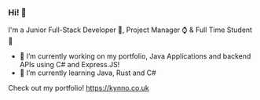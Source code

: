 ### Hi! 👋

I'm a Junior Full-Stack Developer 🚀, Project Manager ⌚ & Full Time Student 📖

- 🔭 I’m currently working on my portfolio, Java Applications and backend APIs using C# and Express.JS!
- 🌱 I’m currently learning Java, Rust and C#

Check out my portfolio! https://kynno.co.uk

<!--
**SamKynaston/SamKynaston** is a ✨ _special_ ✨ repository because its `README.md` (this file) appears on your GitHub profile.

Here are some ideas to get you started:

- 🔭 I’m currently working on ...
- 🌱 I’m currently learning ...
- 👯 I’m looking to collaborate on ...
- 🤔 I’m looking for help with ...
- 💬 Ask me about ...
- 📫 How to reach me: ...
- 😄 Pronouns: ...
- ⚡ Fun fact: ...
-->
